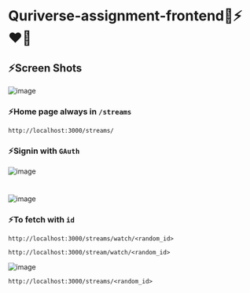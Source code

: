 # Quriverse-assignment-frontend🚀⚡❤️‍🔥

## ⚡Screen Shots
![image](https://user-images.githubusercontent.com/70385414/187011185-42d2a923-112f-4990-bdf8-7f5e5054180c.png)

### ⚡Home page always in `/streams`
```
http://localhost:3000/streams/
```

### ⚡Signin with `GAuth`
![image](https://user-images.githubusercontent.com/70385414/187011243-858364b6-bfda-4d3e-86cc-4258035712b0.png)
#
![image](https://user-images.githubusercontent.com/70385414/187011251-c1bed0fb-e009-4af1-9aa4-c36e3616601c.png)


### ⚡To fetch with `id`
```
http://localhost:3000/streams/watch/<random_id>
```
```
http://localhost:3000/stream/watch/<random_id>
```
![image](https://user-images.githubusercontent.com/70385414/187011376-d043973c-e82f-4f96-b0a3-17f03425a29f.png)

```
http://localhost:3000/streams/<random_id>
```
